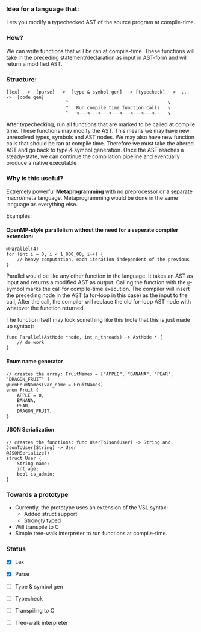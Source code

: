 ### Idea for a language that:
Lets you modify a typechecked AST of the source program at compile-time.

### How?
We can write functions that will be ran at compile-time. These functions will take in the preceding statement/declaration as input in AST-form and will return a modified AST.

### Structure:
```
[lex]  ->  [parse]  ->  [type & symbol gen]  -> [typecheck]  ->  ...  ->  [code gen]
                      ^                                     v
                      ^   Run compile time function calls   v
                      ^   <---<---<---<---<---<---<---<---  v
```
After typechecking, run all functions that are marked to be called at compile time. These functions may modify the AST. This means we may have new unresolved types, symbols and AST nodes. We may also have new function calls that should be ran at compile time. Therefore we must take the altered AST and go back to type & symbol generation. Once the AST reaches a steady-state, we can continue the compilation pipeline and eventually produce a native executable

### Why is this useful?
Extremely powerful **Metaprogramming** with no preprocessor or a separate macro/meta language. Metaprogramming would be done in the same language as everything else.

Examples:
#### OpenMP-style parallelism without the need for a seperate compiler extension:
```
@Parallel(4)
for (int i = 0; i < 1_000_00; i++) {
    // heavy computation, each iteration independent of the previous 
}
```
Parallel would be like any other function in the language. It takes an AST as input and returns a modified AST as output. Calling the function with the `@`-symbol marks the call for compile-time execution. The compiler will insert the preceding node in the AST (a for-loop in this case) as the input to the call, After the call, the compiler will replace the old for-loop AST node with whatever the function returned.

The function itself may look something like this (note that this is just made up syntax):
```
func Parallel(AstNode *node, int n_threads) -> AstNode * {
	// do work
}
```
#### Enum name generator
```
// creates the array: FruitNames = ["APPLE", "BANANA", "PEAR", "DRAGON_FRUIT" ]
@GenEnumNames(var_name = FruitNames)
enum Fruit {
    APPLE = 0,
    BANANA,
    PEAR,
    DRAGON_FRUIT,
}
```
#### JSON Serialization
```
// creates the functions: func UserToJson(User) -> String and JsonToUser(String) -> User
@JSONSerialize()
struct User {
    String name;
    int age;
    bool is_admin;
}
```

### Towards a prototype
- Currently, the prototype uses an extension of the VSL syntax:
    - Added struct support
    - Strongly typed
- Will transpile to C
- Simple tree-walk interpreter to run functions at compile-time.

### Status
- [x] Lex
- [x] Parse
- [ ] Type & symbol gen
- [ ] Typecheck
- [ ] Transpiling to C
- [ ] Tree-walk interpreter

